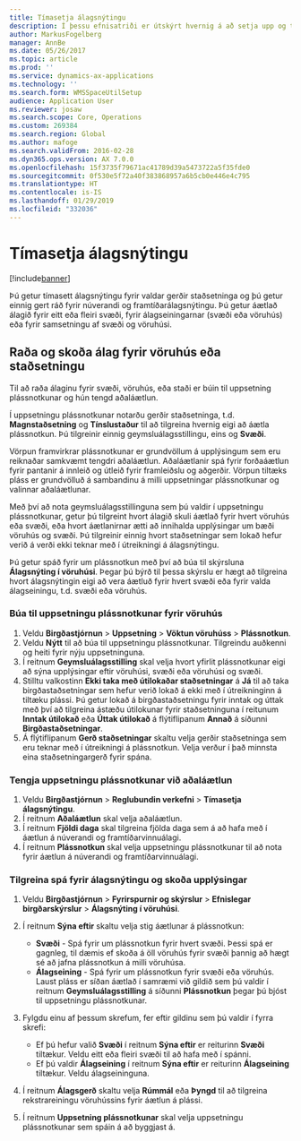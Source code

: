 ```yaml
---
title: Tímasetja álagsnýtingu
description: Í þessu efnisatriði er útskýrt hvernig á að setja upp og tímasetja álag fyrir vöruhús.
author: MarkusFogelberg
manager: AnnBe
ms.date: 05/26/2017
ms.topic: article
ms.prod: ''
ms.service: dynamics-ax-applications
ms.technology: ''
ms.search.form: WMSSpaceUtilSetup
audience: Application User
ms.reviewer: josaw
ms.search.scope: Core, Operations
ms.custom: 269384
ms.search.region: Global
ms.author: mafoge
ms.search.validFrom: 2016-02-28
ms.dyn365.ops.version: AX 7.0.0
ms.openlocfilehash: 15f3735f79671ac41789d39a5473722a5f35fde0
ms.sourcegitcommit: 0f530e5f72a40f383868957a6b5cb0e446e4c795
ms.translationtype: HT
ms.contentlocale: is-IS
ms.lasthandoff: 01/29/2019
ms.locfileid: "332036"
---
```

# <a name="schedule-load-utilization"></a>Tímasetja álagsnýtingu

[!include[banner](../includes/banner.md)]

Þú getur tímasett álagsnýtingu fyrir valdar gerðir staðsetninga og þú getur einnig gert ráð fyrir núverandi og framtíðarálagsnýtingu. Þú getur áætlað álagið fyrir eitt eða fleiri svæði, fyrir álagseiningarnar (svæði eða vöruhús) eða fyrir samsetningu af svæði og vöruhúsi.

## <a name="schedule-and-view-the-load-for-a-warehouse-or-site"></a>Raða og skoða álag fyrir vöruhús eða staðsetningu

Til að raða álaginu fyrir svæði, vöruhús, eða staði er búin til uppsetning plássnotkunar og hún tengd aðaláætlun.

Í uppsetningu plássnotkunar notarðu gerðir staðsetninga, t.d. **Magnstaðsetning** og **Tínslustaður** til að tilgreina hvernig eigi að áætla plássnotkun. Þú tilgreinir einnig geymsluálagsstillingu, eins og **Svæði**.

Vörpun framvirkrar plássnotkunar er grundvöllum á upplýsingum sem eru reiknaðar samkvæmt tengdri aðaláætlun. Aðaláætlanir spá fyrir forðaáætlun fyrir pantanir á innleið og útleið fyrir framleiðslu og aðgerðir. Vörpun tiltæks pláss er grundvölluð á sambandinu á milli uppsetningar plássnotkunar og valinnar aðaláætlunar.

Með því að nota geymsluálagsstillinguna sem þú valdir í uppsetningu plássnotkunar, getur þú tilgreint hvort álagið skuli áætlað fyrir hvert vöruhús eða svæði, eða hvort áætlanirnar ætti að innihalda upplýsingar um bæði vöruhús og svæði. Þú tilgreinir einnig hvort staðsetningar sem lokað hefur verið á verði ekki teknar með í útreikningi á álagsnýtingu.

Þú getur spáð fyrir um plássnotkun með því að búa til skýrsluna **Álagsnýting í vöruhúsi**. Þegar þú býrð til þessa skýrslu er hægt að tilgreina hvort álagsnýtingin eigi að vera áætluð fyrir hvert svæði eða fyrir valda álagseiningu, t.d. svæði eða vöruhús.

### <a name="create-a-space-utilization-setup-for-a-warehouse"></a>Búa til uppsetningu plássnotkunar fyrir vöruhús

1. Veldu **Birgðastjórnun** \> **Uppsetning** \> **Vöktun vöruhúss** \> **Plássnotkun**.
2. Veldu **Nýtt** til að búa til uppsetningu plássnotkunar. Tilgreindu auðkenni og heiti fyrir nýju uppsetninguna.
3. Í reitnum **Geymsluálagsstilling** skal velja hvort yfirlit plássnotkunar eigi að sýna upplýsingar eftir vöruhúsi, svæði eða vöruhúsi og svæði.
4. Stilltu valkostinn **Ekki taka með útilokaðar staðsetningar** á **Já** til að taka birgðastaðsetningar sem hefur verið lokað á ekki með í útreikninginn á tiltæku plássi. Þú getur lokað á birgðastaðsetningu fyrir inntak og úttak með því að tilgreina ástæðu útilokunar fyrir staðsetninguna í reitunum **Inntak útilokað** eða **Úttak útilokað** á flýtiflipanum **Annað** á síðunni **Birgðastaðsetningar**.
5. Á flýtiflipanum **Gerð staðsetningar** skaltu velja gerðir staðsetninga sem eru teknar með í útreikningi á plássnotkun. Velja verður í það minnsta eina staðsetningargerð fyrir spána.

### <a name="associate-a-space-utilization-setup-with-a-master-plan"></a>Tengja uppsetningu plássnotkunar við aðaláætlun

1. Veldu **Birgðastjórnun** \> **Reglubundin verkefni** \> **Tímasetja álagsnýtingu**.
2. Í reitnum **Aðaláætlun** skal velja aðaláætlun.
3. Í reitnum **Fjöldi daga** skal tilgreina fjölda daga sem á að hafa með í áætlun á núverandi og framtíðarvinnuálagi.
4. Í reitnum **Plássnotkun** skal velja uppsetningu plássnotkunar til að nota fyrir áætlun á núverandi og framtíðarvinnuálagi.

### <a name="specify-the-load-utilization-projection-and-view-information"></a>Tilgreina spá fyrir álagsnýtingu og skoða upplýsingar

1. Veldu **Birgðastjórnun** \> **Fyrirspurnir og skýrslur** \> **Efnislegar birgðarskýrslur** \> **Álagsnýting í vöruhúsi**.
2. Í reitnum **Sýna eftir** skaltu velja stig áætlunar á plássnotkun:

    - **Svæði** - Spá fyrir um plássnotkun fyrir hvert svæði. Þessi spá er gagnleg, til dæmis ef skoða á öll vöruhús fyrir svæði þannig að hægt sé að jafna plássnotkun á milli vöruhúsa.
    - **Álagseining** - Spá fyrir um plássnotkun fyrir svæði eða vöruhús. Laust pláss er síðan áætlað í samræmi við gildið sem þú valdir í reitnum **Geymsluálagsstilling** á síðunni **Plássnotkun** þegar þú bjóst til uppsetningu plássnotkunar.

3. Fylgdu einu af þessum skrefum, fer eftir gildinu sem þú valdir í fyrra skrefi:

    - Ef þú hefur valið **Svæði** í reitnum **Sýna eftir** er reiturinn **Svæði** tiltækur. Veldu eitt eða fleiri svæði til að hafa með í spánni.
    - Ef þú valdir **Álagseining** í reitnum **Sýna eftir** er reiturinn **Álagseining** tiltækur. Veldu álagseininguna.

4. Í reitnum **Álagsgerð** skaltu velja **Rúmmál** eða **Þyngd** til að tilgreina rekstrareiningu vöruhússins fyrir áætlun á plássi.
5. Í reitnum **Uppsetning plássnotkunar** skal velja uppsetningu plássnotkunar sem spáin á að byggjast á.

